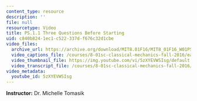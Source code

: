 ```yaml
---
content_type: resource
description: ''
file: null
resourcetype: Video
title: PS.1.1 Three Questions Before Starting
uid: c840b824-1ec1-c522-337d-f676c32d1cbe
video_files:
  archive_url: https://archive.org/download/MIT8.01F16/MIT8_01F16_W01PS01_360p.mp4
  video_captions_file: /courses/8-01sc-classical-mechanics-fall-2016/eaef8abbd1c3542a9932a420eed1f267_5zXYEVWSIsg.vtt
  video_thumbnail_file: https://img.youtube.com/vi/5zXYEVWSIsg/default.jpg
  video_transcript_file: /courses/8-01sc-classical-mechanics-fall-2016/4bfe62763f5a1fb457f460c3baa19798_5zXYEVWSIsg.pdf
video_metadata:
  youtube_id: 5zXYEVWSIsg
---
```


**Instructor:** Dr. Michelle Tomasik